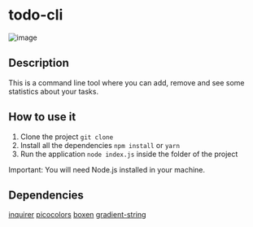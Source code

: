 # todo-cli

![image](https://user-images.githubusercontent.com/85668106/219629187-f1a19c8b-1d09-4259-824b-830c1ab6bcbb.png)

## Description

This is a command line tool where you can add, remove and see some statistics about your tasks.

## How to use it

1. Clone the project ```git clone```
2. Install all the dependencies ```npm install``` or ```yarn```
3. Run the application ```node index.js``` inside the folder of the project

Important: You will need Node.js installed in your machine.

## Dependencies

[inquirer](https://github.com/SBoudrias/Inquirer.js)
[picocolors](https://github.com/alexeyraspopov/picocolors)
[boxen](https://github.com/sindresorhus/boxen)
[gradient-string](https://github.com/bokub/gradient-string)